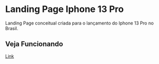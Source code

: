 # Landing Page Iphone 13 Pro
Landing Page conceitual criada para o lançamento do Iphone 13 Pro no Brasil.

## Veja Funcionando
[Link](https://www.tinkercad.com/things/eBXjTGiWD5T)

